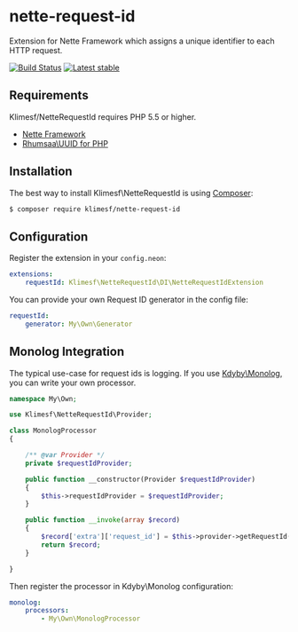 # nette-request-id
Extension for Nette Framework which assigns a unique identifier to each HTTP request.

[![Build Status](https://travis-ci.org/klimesf/nette-request-id.svg)](https://travis-ci.org/klimesf/nette-request-id)
[![Latest stable](https://img.shields.io/packagist/v/klimesf/nette-request-id.svg)](https://packagist.org/packages/klimesf/nette-request-id)

Requirements
------------

Klimesf/NetteRequestId requires PHP 5.5 or higher.

- [Nette Framework](https://github.com/nette/nette)
- [Rhumsaa\UUID for PHP](https://github.com/ramsey/uuid)


Installation
------------

The best way to install Klimesf\NetteRequestId is using  [Composer](http://getcomposer.org/):

```sh
$ composer require klimesf/nette-request-id
```


Configuration
-------------

Register the extension in your `config.neon`:

```yml
extensions:
	requestId: Klimesf\NetteRequestId\DI\NetteRequestIdExtension
```

You can provide your own Request ID generator in the config file:

```yml
requestId:
	generator: My\Own\Generator
```


Monolog Integration
-------------------

The typical use-case for request ids is logging. If you use [Kdyby\Monolog](https://github.com/kdyby/monolog), you
can write your own processor.

```php
namespace My\Own;

use Klimesf\NetteRequestId\Provider;

class MonologProcessor
{

	/** @var Provider */
	private $requestIdProvider;

	public function __constructor(Provider $requestIdProvider)
	{
		$this->requestIdProvider = $requestIdProvider;
	}

	public function __invoke(array $record)
	{
		$record['extra']['request_id'] = $this->provider->getRequestId();
		return $record;
	}

}
```

Then register the processor in Kdyby\Monolog configuration:

```yml
monolog:
	processors:
		- My\Own\MonologProcessor
```
